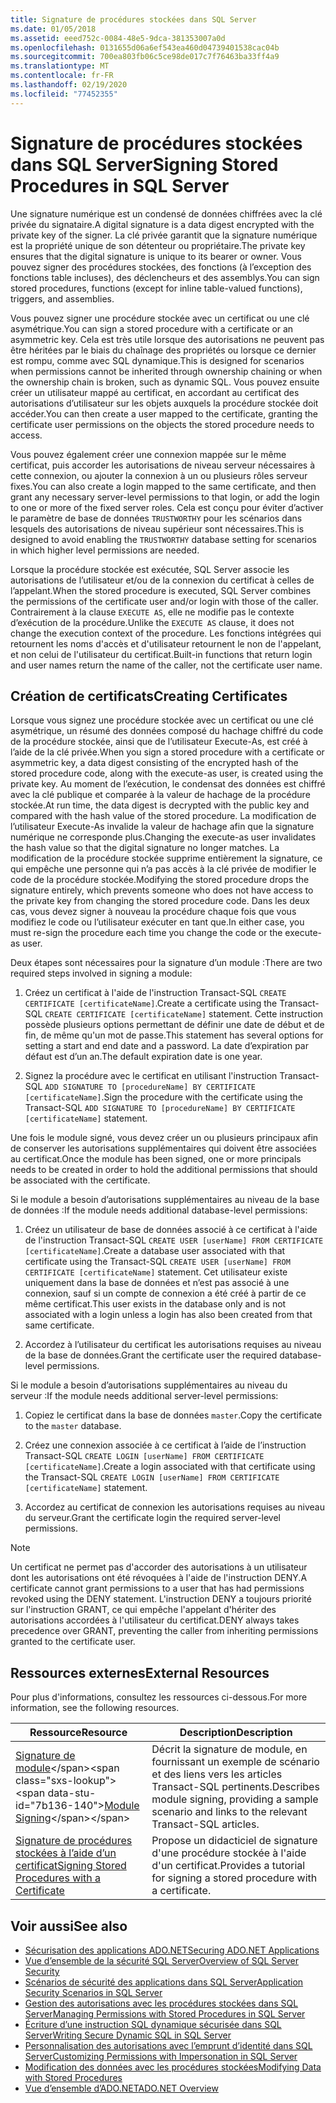 ```yaml
---
title: Signature de procédures stockées dans SQL Server
ms.date: 01/05/2018
ms.assetid: eeed752c-0084-48e5-9dca-381353007a0d
ms.openlocfilehash: 0131655d06a6ef543ea460d04739401538cac04b
ms.sourcegitcommit: 700ea803fb06c5ce98de017c7f76463ba33ff4a9
ms.translationtype: MT
ms.contentlocale: fr-FR
ms.lasthandoff: 02/19/2020
ms.locfileid: "77452355"
---
```

# <a name="signing-stored-procedures-in-sql-server"></a><span data-ttu-id="7b136-102">Signature de procédures stockées dans SQL Server</span><span class="sxs-lookup"><span data-stu-id="7b136-102">Signing Stored Procedures in SQL Server</span></span>

<span data-ttu-id="7b136-103">Une signature numérique est un condensé de données chiffrées avec la clé privée du signataire.</span><span class="sxs-lookup"><span data-stu-id="7b136-103">A digital signature is a data digest encrypted with the private key of the signer.</span></span> <span data-ttu-id="7b136-104">La clé privée garantit que la signature numérique est la propriété unique de son détenteur ou propriétaire.</span><span class="sxs-lookup"><span data-stu-id="7b136-104">The private key ensures that the digital signature is unique to its bearer or owner.</span></span> <span data-ttu-id="7b136-105">Vous pouvez signer des procédures stockées, des fonctions (à l’exception des fonctions table incluses), des déclencheurs et des assemblys.</span><span class="sxs-lookup"><span data-stu-id="7b136-105">You can sign stored procedures, functions (except for inline table-valued functions), triggers, and assemblies.</span></span>

<span data-ttu-id="7b136-106">Vous pouvez signer une procédure stockée avec un certificat ou une clé asymétrique.</span><span class="sxs-lookup"><span data-stu-id="7b136-106">You can sign a stored procedure with a certificate or an asymmetric key.</span></span> <span data-ttu-id="7b136-107">Cela est très utile lorsque des autorisations ne peuvent pas être héritées par le biais du chaînage des propriétés ou lorsque ce dernier est rompu, comme avec SQL dynamique.</span><span class="sxs-lookup"><span data-stu-id="7b136-107">This is designed for scenarios when permissions cannot be inherited through ownership chaining or when the ownership chain is broken, such as dynamic SQL.</span></span> <span data-ttu-id="7b136-108">Vous pouvez ensuite créer un utilisateur mappé au certificat, en accordant au certificat des autorisations d’utilisateur sur les objets auxquels la procédure stockée doit accéder.</span><span class="sxs-lookup"><span data-stu-id="7b136-108">You can then create a user mapped to the certificate, granting the certificate user permissions on the objects the stored procedure needs to access.</span></span>

<span data-ttu-id="7b136-109">Vous pouvez également créer une connexion mappée sur le même certificat, puis accorder les autorisations de niveau serveur nécessaires à cette connexion, ou ajouter la connexion à un ou plusieurs rôles serveur fixes.</span><span class="sxs-lookup"><span data-stu-id="7b136-109">You can also create a login mapped to the same certificate, and then grant any necessary server-level permissions to that login, or add the login to one or more of the fixed server roles.</span></span> <span data-ttu-id="7b136-110">Cela est conçu pour éviter d’activer le paramètre de base de données `TRUSTWORTHY` pour les scénarios dans lesquels des autorisations de niveau supérieur sont nécessaires.</span><span class="sxs-lookup"><span data-stu-id="7b136-110">This is designed to avoid enabling the `TRUSTWORTHY` database setting for scenarios in which higher level permissions are needed.</span></span>

<span data-ttu-id="7b136-111">Lorsque la procédure stockée est exécutée, SQL Server associe les autorisations de l’utilisateur et/ou de la connexion du certificat à celles de l’appelant.</span><span class="sxs-lookup"><span data-stu-id="7b136-111">When the stored procedure is executed, SQL Server combines the permissions of the certificate user and/or login with those of the caller.</span></span> <span data-ttu-id="7b136-112">Contrairement à la clause `EXECUTE AS`, elle ne modifie pas le contexte d’exécution de la procédure.</span><span class="sxs-lookup"><span data-stu-id="7b136-112">Unlike the `EXECUTE AS` clause, it does not change the execution context of the procedure.</span></span> <span data-ttu-id="7b136-113">Les fonctions intégrées qui retournent les noms d'accès et d'utilisateur retournent le non de l'appelant, et non celui de l'utilisateur du certificat.</span><span class="sxs-lookup"><span data-stu-id="7b136-113">Built-in functions that return login and user names return the name of the caller, not the certificate user name.</span></span>

## <a name="creating-certificates"></a><span data-ttu-id="7b136-114">Création de certificats</span><span class="sxs-lookup"><span data-stu-id="7b136-114">Creating Certificates</span></span>

<span data-ttu-id="7b136-115">Lorsque vous signez une procédure stockée avec un certificat ou une clé asymétrique, un résumé des données composé du hachage chiffré du code de la procédure stockée, ainsi que de l’utilisateur Execute-As, est créé à l’aide de la clé privée.</span><span class="sxs-lookup"><span data-stu-id="7b136-115">When you sign a stored procedure with a certificate or asymmetric key, a data digest consisting of the encrypted hash of the stored procedure code, along with the execute-as user, is created using the private key.</span></span> <span data-ttu-id="7b136-116">Au moment de l’exécution, le condensat des données est chiffré avec la clé publique et comparée à la valeur de hachage de la procédure stockée.</span><span class="sxs-lookup"><span data-stu-id="7b136-116">At run time, the data digest is decrypted with the public key and compared with the hash value of the stored procedure.</span></span> <span data-ttu-id="7b136-117">La modification de l’utilisateur Execute-As invalide la valeur de hachage afin que la signature numérique ne corresponde plus.</span><span class="sxs-lookup"><span data-stu-id="7b136-117">Changing the execute-as user invalidates the hash value so that the digital signature no longer matches.</span></span> <span data-ttu-id="7b136-118">La modification de la procédure stockée supprime entièrement la signature, ce qui empêche une personne qui n’a pas accès à la clé privée de modifier le code de la procédure stockée.</span><span class="sxs-lookup"><span data-stu-id="7b136-118">Modifying the stored procedure drops the signature entirely, which prevents someone who does not have access to the private key from changing the stored procedure code.</span></span> <span data-ttu-id="7b136-119">Dans les deux cas, vous devez signer à nouveau la procédure chaque fois que vous modifiez le code ou l’utilisateur exécuter en tant que.</span><span class="sxs-lookup"><span data-stu-id="7b136-119">In either case, you must re-sign the procedure each time you change the code or the execute-as user.</span></span>

<span data-ttu-id="7b136-120">Deux étapes sont nécessaires pour la signature d’un module :</span><span class="sxs-lookup"><span data-stu-id="7b136-120">There are two required steps involved in signing a module:</span></span>

1. <span data-ttu-id="7b136-121">Créez un certificat à l'aide de l'instruction Transact-SQL `CREATE CERTIFICATE [certificateName]`.</span><span class="sxs-lookup"><span data-stu-id="7b136-121">Create a certificate using the Transact-SQL `CREATE CERTIFICATE [certificateName]` statement.</span></span> <span data-ttu-id="7b136-122">Cette instruction possède plusieurs options permettant de définir une date de début et de fin, de même qu'un mot de passe.</span><span class="sxs-lookup"><span data-stu-id="7b136-122">This statement has several options for setting a start and end date and a password.</span></span> <span data-ttu-id="7b136-123">La date d’expiration par défaut est d’un an.</span><span class="sxs-lookup"><span data-stu-id="7b136-123">The default expiration date is one year.</span></span>

1. <span data-ttu-id="7b136-124">Signez la procédure avec le certificat en utilisant l'instruction Transact-SQL `ADD SIGNATURE TO [procedureName] BY CERTIFICATE [certificateName]`.</span><span class="sxs-lookup"><span data-stu-id="7b136-124">Sign the procedure with the certificate using the Transact-SQL `ADD SIGNATURE TO [procedureName] BY CERTIFICATE [certificateName]` statement.</span></span>

<span data-ttu-id="7b136-125">Une fois le module signé, vous devez créer un ou plusieurs principaux afin de conserver les autorisations supplémentaires qui doivent être associées au certificat.</span><span class="sxs-lookup"><span data-stu-id="7b136-125">Once the module has been signed, one or more principals needs to be created in order to hold the additional permissions that should be associated with the certificate.</span></span>

<span data-ttu-id="7b136-126">Si le module a besoin d’autorisations supplémentaires au niveau de la base de données :</span><span class="sxs-lookup"><span data-stu-id="7b136-126">If the module needs additional database-level permissions:</span></span>

1. <span data-ttu-id="7b136-127">Créez un utilisateur de base de données associé à ce certificat à l'aide de l'instruction Transact-SQL `CREATE USER [userName] FROM CERTIFICATE [certificateName]`.</span><span class="sxs-lookup"><span data-stu-id="7b136-127">Create a database user associated with that certificate using the Transact-SQL `CREATE USER [userName] FROM CERTIFICATE [certificateName]` statement.</span></span> <span data-ttu-id="7b136-128">Cet utilisateur existe uniquement dans la base de données et n’est pas associé à une connexion, sauf si un compte de connexion a été créé à partir de ce même certificat.</span><span class="sxs-lookup"><span data-stu-id="7b136-128">This user exists in the database only and is not associated with a login unless a login has also been created from that same certificate.</span></span>

1. <span data-ttu-id="7b136-129">Accordez à l’utilisateur du certificat les autorisations requises au niveau de la base de données.</span><span class="sxs-lookup"><span data-stu-id="7b136-129">Grant the certificate user the required database-level permissions.</span></span>

<span data-ttu-id="7b136-130">Si le module a besoin d’autorisations supplémentaires au niveau du serveur :</span><span class="sxs-lookup"><span data-stu-id="7b136-130">If the module needs additional server-level permissions:</span></span>

1. <span data-ttu-id="7b136-131">Copiez le certificat dans la base de données `master`.</span><span class="sxs-lookup"><span data-stu-id="7b136-131">Copy the certificate to the `master` database.</span></span>

1. <span data-ttu-id="7b136-132">Créez une connexion associée à ce certificat à l’aide de l’instruction Transact-SQL `CREATE LOGIN [userName] FROM CERTIFICATE [certificateName]`.</span><span class="sxs-lookup"><span data-stu-id="7b136-132">Create a login associated with that certificate using the Transact-SQL `CREATE LOGIN [userName] FROM CERTIFICATE [certificateName]` statement.</span></span>

1. <span data-ttu-id="7b136-133">Accordez au certificat de connexion les autorisations requises au niveau du serveur.</span><span class="sxs-lookup"><span data-stu-id="7b136-133">Grant the certificate login the required server-level permissions.</span></span>

> [!NOTE]
> <span data-ttu-id="7b136-134">Un certificat ne permet pas d'accorder des autorisations à un utilisateur dont les autorisations ont été révoquées à l'aide de l'instruction DENY.</span><span class="sxs-lookup"><span data-stu-id="7b136-134">A certificate cannot grant permissions to a user that has had permissions revoked using the DENY statement.</span></span> <span data-ttu-id="7b136-135">L'instruction DENY a toujours priorité sur l'instruction GRANT, ce qui empêche l'appelant d'hériter des autorisations accordées à l'utilisateur du certificat.</span><span class="sxs-lookup"><span data-stu-id="7b136-135">DENY always takes precedence over GRANT, preventing the caller from inheriting permissions granted to the certificate user.</span></span>

## <a name="external-resources"></a><span data-ttu-id="7b136-136">Ressources externes</span><span class="sxs-lookup"><span data-stu-id="7b136-136">External Resources</span></span>

<span data-ttu-id="7b136-137">Pour plus d'informations, consultez les ressources ci-dessous.</span><span class="sxs-lookup"><span data-stu-id="7b136-137">For more information, see the following resources.</span></span>

|<span data-ttu-id="7b136-138">Ressource</span><span class="sxs-lookup"><span data-stu-id="7b136-138">Resource</span></span>|<span data-ttu-id="7b136-139">Description</span><span class="sxs-lookup"><span data-stu-id="7b136-139">Description</span></span>|
|--------------|-----------------|
|<span data-ttu-id="7b136-140">[Signature de module](https://docs.microsoft.com/previous-versions/sql/sql-server-2008/ms345102(v=sql.100))</span><span class="sxs-lookup"><span data-stu-id="7b136-140">[Module Signing](https://docs.microsoft.com/previous-versions/sql/sql-server-2008/ms345102(v=sql.100))</span></span>|<span data-ttu-id="7b136-141">Décrit la signature de module, en fournissant un exemple de scénario et des liens vers les articles Transact-SQL pertinents.</span><span class="sxs-lookup"><span data-stu-id="7b136-141">Describes module signing, providing a sample scenario and links to the relevant Transact-SQL articles.</span></span>|
|[<span data-ttu-id="7b136-142">Signature de procédures stockées à l’aide d’un certificat</span><span class="sxs-lookup"><span data-stu-id="7b136-142">Signing Stored Procedures with a Certificate</span></span>](/sql/relational-databases/tutorial-signing-stored-procedures-with-a-certificate)|<span data-ttu-id="7b136-143">Propose un didacticiel de signature d'une procédure stockée à l'aide d'un certificat.</span><span class="sxs-lookup"><span data-stu-id="7b136-143">Provides a tutorial for signing a stored procedure with a certificate.</span></span>|

## <a name="see-also"></a><span data-ttu-id="7b136-144">Voir aussi</span><span class="sxs-lookup"><span data-stu-id="7b136-144">See also</span></span>

- [<span data-ttu-id="7b136-145">Sécurisation des applications ADO.NET</span><span class="sxs-lookup"><span data-stu-id="7b136-145">Securing ADO.NET Applications</span></span>](../securing-ado-net-applications.md)
- [<span data-ttu-id="7b136-146">Vue d’ensemble de la sécurité SQL Server</span><span class="sxs-lookup"><span data-stu-id="7b136-146">Overview of SQL Server Security</span></span>](overview-of-sql-server-security.md)
- [<span data-ttu-id="7b136-147">Scénarios de sécurité des applications dans SQL Server</span><span class="sxs-lookup"><span data-stu-id="7b136-147">Application Security Scenarios in SQL Server</span></span>](application-security-scenarios-in-sql-server.md)
- [<span data-ttu-id="7b136-148">Gestion des autorisations avec les procédures stockées dans SQL Server</span><span class="sxs-lookup"><span data-stu-id="7b136-148">Managing Permissions with Stored Procedures in SQL Server</span></span>](managing-permissions-with-stored-procedures-in-sql-server.md)
- [<span data-ttu-id="7b136-149">Écriture d’une instruction SQL dynamique sécurisée dans SQL Server</span><span class="sxs-lookup"><span data-stu-id="7b136-149">Writing Secure Dynamic SQL in SQL Server</span></span>](writing-secure-dynamic-sql-in-sql-server.md)
- [<span data-ttu-id="7b136-150">Personnalisation des autorisations avec l’emprunt d’identité dans SQL Server</span><span class="sxs-lookup"><span data-stu-id="7b136-150">Customizing Permissions with Impersonation in SQL Server</span></span>](customizing-permissions-with-impersonation-in-sql-server.md)
- [<span data-ttu-id="7b136-151">Modification des données avec les procédures stockées</span><span class="sxs-lookup"><span data-stu-id="7b136-151">Modifying Data with Stored Procedures</span></span>](../modifying-data-with-stored-procedures.md)
- [<span data-ttu-id="7b136-152">Vue d’ensemble d’ADO.NET</span><span class="sxs-lookup"><span data-stu-id="7b136-152">ADO.NET Overview</span></span>](../ado-net-overview.md)

